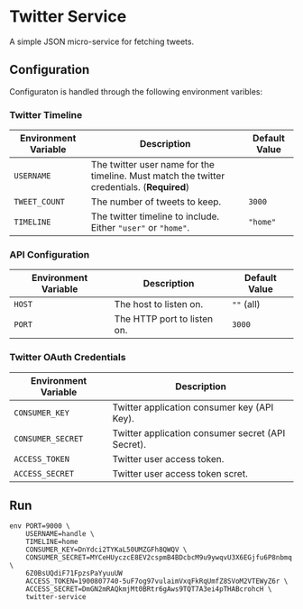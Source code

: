 # Twitter Service

A simple JSON micro-service for fetching tweets.

## Configuration

Configuraton is handled through the following environment varibles:

### Twitter Timeline
| Environment Variable |                                        Description                                         | Default Value |
|----------------------|--------------------------------------------------------------------------------------------|---------------|
| `USERNAME`           | The twitter user name for the timeline. Must match the twitter credentials. (**Required**) |               |
| `TWEET_COUNT`        | The number of tweets to keep.                                                              | `3000`        |
| `TIMELINE`           | The twitter timeline to include. Either `"user"` or `"home"`.                              | `"home"`      |

### API Configuration
|  Environment Variable |         Description         | Default Value |
|-----------------------|-----------------------------|---------------|
| `HOST`                | The host to listen on.      | `""` (all)    |
| `PORT`                | The HTTP port to listen on. | `3000`        |

### Twitter OAuth Credentials
| Environment Variable |                    Description                    |
|----------------------|---------------------------------------------------|
| `CONSUMER_KEY`       | Twitter application consumer key (API Key).       |
| `CONSUMER_SECRET`    | Twitter application consumer secret (API Secret). |
| `ACCESS_TOKEN`       | Twitter user access token.                        |
| `ACCESS_SECRET`      | Twitter user access token scret.                  |


## Run

```shell
env PORT=9000 \
    USERNAME=handle \
    TIMELINE=home
    CONSUMER_KEY=DnYdci2TYKaL50UMZGFh8QWQV \
    CONSUMER_SECRET=MYCeHUyczcE8EV2cspmB4BDcbcM9u9ywqvU3X6EGjfu6P8nbmq \
    6Z0BsUQdiF71FpzsPaYyuuUW
    ACCESS_TOKEN=1900807740-5uF7og97vulaimVxqFkRqUmfZ8SVoM2VTEWyZ6r \
    ACCESS_SECRET=DmGN2mRAQkmjMt0BRtr6gAws9TQT7A3ei4pTHABcrohcH \
    twitter-service
```
